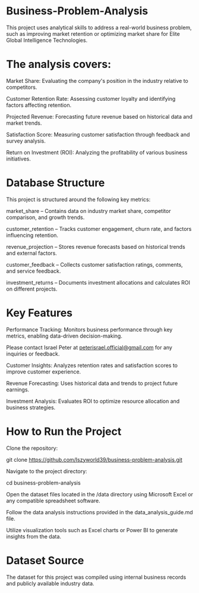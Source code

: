 # Business-Problem-Analysis
This project uses analytical skills to address a real-world business problem, such as improving market retention or optimizing market share for Elite Global Intelligence Technologies. 

# The analysis covers:

Market Share: Evaluating the company's position in the industry relative to competitors.

Customer Retention Rate: Assessing customer loyalty and identifying factors affecting retention.

Projected Revenue: Forecasting future revenue based on historical data and market trends.

Satisfaction Score: Measuring customer satisfaction through feedback and survey analysis.

Return on Investment (ROI): Analyzing the profitability of various business initiatives.

# Database Structure

This project is structured around the following key metrics:

market_share – Contains data on industry market share, competitor comparison, and growth trends.

customer_retention – Tracks customer engagement, churn rate, and factors influencing retention.

revenue_projection – Stores revenue forecasts based on historical trends and external factors.

customer_feedback – Collects customer satisfaction ratings, comments, and service feedback.

investment_returns – Documents investment allocations and calculates ROI on different projects.

# Key Features

Performance Tracking: Monitors business performance through key metrics, enabling data-driven decision-making.

Please contact Israel Peter at peterisrael.official@gmail.com for any inquiries or feedback.

Customer Insights: Analyzes retention rates and satisfaction scores to improve customer experience.

Revenue Forecasting: Uses historical data and trends to project future earnings.

Investment Analysis: Evaluates ROI to optimize resource allocation and business strategies.

# How to Run the Project

Clone the repository:

git clone https://github.com/Iszyworld39/business-problem-analysis.git

Navigate to the project directory:

cd business-problem-analysis

Open the dataset files located in the /data directory using Microsoft Excel or any compatible spreadsheet software.

Follow the data analysis instructions provided in the data_analysis_guide.md file.

Utilize visualization tools such as Excel charts or Power BI to generate insights from the data.

# Dataset Source

The dataset for this project was compiled using internal business records and publicly available industry data.
